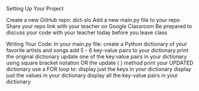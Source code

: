 
Setting Up Your Project

Create a new GitHub repo: dict-slo
Add a new main.py file to your repo
Share your repo link with your teacher on Google Classroom
Be prepared to discuss your code with your teacher today before you leave class

Writing Your Code:
In your main.py file:
create a Python dictionary of your favorite artists and songs
add 5 - 6 key-value pairs to your dictionary
print the original dictionary
update one of the key:value pairs in your dictionary using square bracket notation OR the update ( ) method
print your UPDATED dictionary
use a FOR loop to:
display just the keys in your dictionary
display just the values in your dictionary
display all the key-value pairs in your dictionary
